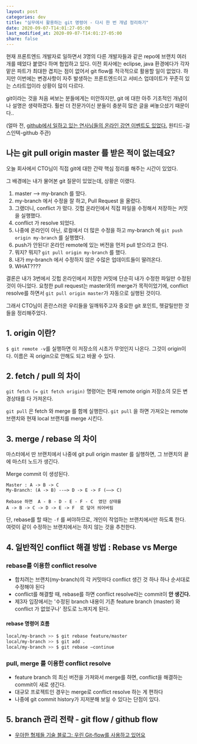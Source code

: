 ```yaml
---
layout: post
categories: dev
title: "실무에서 활용하는 git 명령어 - 다시 한 번 개념 정리하기"
date: 2020-09-07-T14:01:27-05:00
last_modified_at: 2020-09-07-T14:01:27-05:00
share: false
---
```


현재 프론트엔드 개발자로 일하면서 3명의 다른 개발자들과 같은 repo에 브랜치 여러 개를 떼었다 붙였다 하며 협업하고 있다. 이전 회사에는 eclipse, java 환경에다가 각자 맡은 파트가 최대한 겹치는 점이 없어서 git flow를 적극적으로 활용할 일이 없었다. 하지만 이번에는 변경사항이 자주 발생하는 프론트엔드이고 서비스 업데이트가 꾸준히 있는 스타트업이라 상황이 많이 다르다.

git이라는 것을 처음 써보는 분들에게는 미안하지만, git 에 대한 아주 기초적인 개념이나 설명은 생략하겠다. 훨씬 더 전문가이신 분들이 충분히 많은 글을 써놓으셨기 때문이다..

(얼마 전, [github에서 일하고 있는 연사님들의 온라인 강연 이벤트도 있었다.](https://www.wanted.co.kr/events/git_github) 원티드-걸스인텍-github 주관)

## 나는 git pull origin master 를 받은 적이 없는데요?

오늘 회사에서 CTO님이 직접 git에 대한 간략 핵심 정리를 해주는 시간이 있었다. 

그 배경에는 내가 물어본 git 질문이 있었는데, 상황은 이랬다.
1. master --> my-branch 를 땄다.
2. my-branch 에서 수정을 잘 하고, Pull Request 을 올렸다. 
3. 그랬더니, conflict 가 떴다. 깃헙 온라인에서 직접 파일을 수정해서 저장하는 커밋을 실행했다.
4. conflict 가 resolve 되었다.
5. 나중에 온라인이 아닌, 로컬에서 더 많은 수정을 하고 my-branch 에 ```git push origin my-branch``` 를 실행했다.
6. push가 안된다! 온라인 remote에 있는 버전을 먼저 pull 받으라고 한다.
7. 뭐지? 뭐지? ```git pull origin my-branch``` 를 했다.
8. 내가 my-branch 에서 수정하지 않은 수많은 업데이트들이 딸려온다. 
9. WHAT???? 

결론은 내가 3번에서 깃헙 온라인에서 저장한 커밋에 단순히 내가 수정한 파일만 수정된 것이 아니었다. 요청한 pull request는 master와의 merge가 목적이었기에, conflict resolve를 하면서 ```git pull origin master```가 자동으로 실행된 것이다.

그래서 CTO님이 혼란스러운 우리들을 일깨워주고자 중요한 git 포인트, 헷갈릴만한 것들을 정리해주었다. 

## 1. origin 이란?
``` $ git remote -v ```를 실행하면 이 저장소의 시초가 무엇인지 나온다. 그것이 origin이다. 이름은 꼭 origin으로 안해도 되고 바꿀 수 있다.

## 2. fetch / pull 의 차이

```git fetch (= git fetch origin)``` 명령어는 현재 remote origin 저장소의 모든 변경상태를 다 가져온다. 

```git pull``` 은 fetch 와 merge 를 함께 실행한다.
```git pull``` 을 하면 가져오는 remote 브랜치와 현재 local 브랜치를 merge 시킨다.

## 3. merge / rebase 의 차이

마스터에서 딴 브랜치에서 나중에 git pull origin master 를 실행하면, 그 브랜치의 끝에 마스터 노드가 생긴다. 

Merge commit 이 생성된다.

```
Master : A -> B -> C
My-Branch: (A -> B) --—> D -> E -> F (——> C)

Rebase 하면  A - B - D - E - F - C  였던 상태를
A -> B -> C -> D -> E -> F  로 덮어 씌어버림
```

단, rebase를 할 때는 ```-f``` 를 써야하므로, 개인이 작업하는 브랜치에서만 하도록 한다. 여럿이 같이 수정하는 브랜치에서는 하지 않는 것을 추천한다.

## 4. 일반적인 conflict 해결 방법 : Rebase vs Merge

### rebase를 이용한 conflict resolve

- 합치려는 브랜치(my-branch)의 각 커밋마다 conflict 생긴 것 하나 하나 순서대로 수정해야 된다
- conflict를 해결할 때, rebase를 하면 conflict resolve라는 commit이 **안 생긴다.**
- 제3자 입장에서는 '수정된 branch 내용이 기존 feature branch (master) 와 conflict 가 없었구나' 정도로 느껴지게 된다. 

#### rebase 명령어 흐름
```bash
local/my-branch >> $ git rebase feature/master   
local/my-branch >> $ git add .
local/my-branch >> $ git rebase —continue
```

### pull, merge 를 이용한 conflict resolve

- feature branch 의 최신 버전을 가져와서 merge를 하면, conflict을 해결하는 commit이 새로 생긴다. 
- 대규모 프로젝트인 경우는 merge로 conflict resolve 하는 게 편하다
- 나중에 git commit history가 지저분해 보일 수 있다는 단점이 있다.

## 5. branch 관리 전략 -  git flow / github flow

- [우아한 형제들 기술 블로그: 우린 Git-flow를 사용하고 있어요](https://woowabros.github.io/experience/2017/10/30/baemin-mobile-git-branch-strategy.html)
